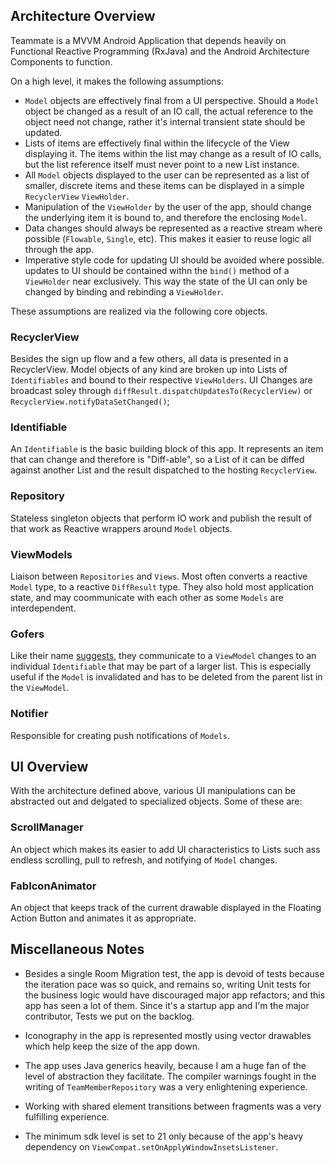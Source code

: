 ## Architecture Overview

Teammate is a MVVM Android Application that depends heavily on Functional Reactive Programming
(RxJava) and the Android Architecture Components to function.

On a high level, it makes the following assumptions:

* `Model` objects are effectively final from a UI perspective. Should a `Model` object be changed as a result of an IO call,
the actual reference to the object need not change, rather it's internal transient state should be updated.
* Lists of items are effectively final within the lifecycle of the View displaying it.
The items within the list may change as a result of IO calls, but the list reference itself must never point to a new List instance.
* All `Model` objects displayed to the user can be represented as a list of smaller, discrete items and these items can be displayed in a simple `RecyclerView` `ViewHolder`.
* Manipulation of the `ViewHolder` by the user of the app, should change the underlying item it is bound to, and therefore the enclosing `Model`.
* Data changes should always be represented as a reactive stream where possible (`Flowable`, `Single`, etc). This makes it easier to reuse logic all through the app.
* Imperative style code for updating UI should be avoided where possible. updates to UI
should be contained withn the `bind()` method of a `ViewHolder` near exclusively. This way the state of the UI can only be changed by binding and rebinding a `ViewHolder`.

These assumptions are realized via the following core objects.

### RecyclerView

Besides the sign up flow and a few others, all data is presented in a RecyclerView. Model objects of any kind are broken up into Lists of `Identifiables`
and bound to their respective `ViewHolders`. UI Changes are broadcast soley through `diffResult.dispatchUpdatesTo(RecyclerView)` or `RecyclerView.notifyDataSetChanged()`;

### Identifiable

An `Identifiable` is the basic building block of this app. It represents an item that can change and therefore is "Diff-able", so a List of it can
be diffed against another List and the result dispatched to the hosting `RecyclerView`.

### Repository

Stateless singleton objects that perform IO work and publish the result of that work as Reactive wrappers around `Model` objects.

### ViewModels

Liaison between `Repositories` and `Views`. Most often converts a reactive `Model` type, to a reactive `DiffResult` type. They also hold most application state, and may coommunicate with each other as some `Models` are interdependent.

### Gofers

Like their name [suggests](https://youtu.be/zd5M5K5QtrM?t=56s), they communicate to a `ViewModel` changes to an individual `Identifiable` that may be part of a larger list.
This is especially useful if the `Model` is invalidated and has to be deleted from the parent list in the `ViewModel`.

### Notifier

Responsible for creating push notifications of `Models`.

## UI Overview

With the architecture defined above, various UI manipulations can be abstracted out and delgated to specialized objects.
Some of these are:

### ScrollManager

An object which makes its easier to add UI characteristics to Lists such ass endless scrolling, pull to refresh, and notifying of `Model` changes.

### FabIconAnimator

An object that keeps track of the current drawable displayed in the Floating Action Button and animates it as appropriate.

## Miscellaneous Notes

* Besides a single Room Migration test, the app is devoid of tests because the iteration pace was so quick, and remains so,
writing Unit tests for the business logic would have discouraged major app refactors; and this app has seen a lot of them.
Since it's a startup app and I'm the major contributor, Tests we put on the backlog.

* Iconography in the app is represented mostly using vector drawables which help keep the size of the app down.

* The app uses Java generics heavily, because I am a huge fan of the level of abstraction they facilitate.
The compiler warnings fought in the writing of `TeamMemberRepository` was a very enlightening experience.

* Working with shared element transitions between fragments was a very fulfilling experience.

* The minimum sdk level is set to 21 only because of the app's heavy dependency on `ViewCompat.setOnApplyWindowInsetsListener`.

